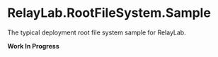 ﻿# RelayLab.RootFileSystem.Sample

The typical deployment root file system sample for RelayLab.

**Work In Progress**

